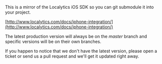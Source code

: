 This is a mirror of the Localytics iOS SDK so you can git submodule it
into your project.

[http://www.localytics.com/docs/iphone-integration/](http://www.localytics.com/docs/iphone-integration/)

The latest production version will always be on the *master* branch and
specific versions will be on their own branches. 

If you happen to notice that we don't have the latest version, please
open a ticket or send us a pull request and we'll get it updated right
away.

